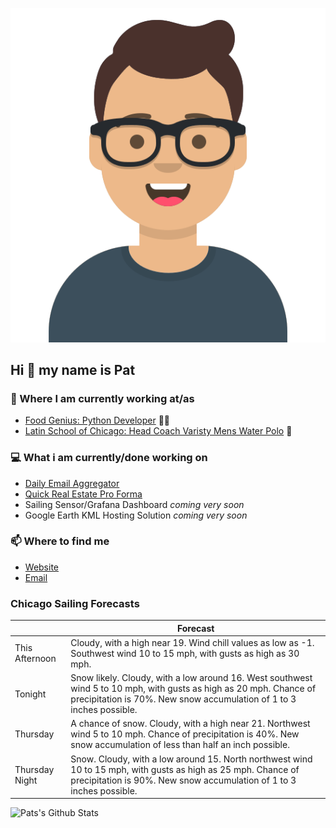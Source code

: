 [![Social banner for p-j-falconer](https://raw.githubusercontent.com/P-J-FALCONER/P-J-FALCONER/master/assets/avataaars.svg)](https://patfalconer.com/)
## Hi :wave: my name is Pat

### 💼 Where I am currently working at/as
- [Food Genius: Python Developer](https://getfoodgenius.com/) 🍔🐍
- [Latin School of Chicago: Head Coach Varisty Mens Water Polo](https://www.latinschool.org/) 🤽


### 💻 What i am currently/done working on
 - [Daily Email Aggregator](https://github.com/P-J-FALCONER/dott_daily_mail)
 - [Quick Real Estate Pro Forma](https://github.com/P-J-FALCONER/henry)
 - Sailing Sensor/Grafana Dashboard *coming very soon*
 - Google Earth KML Hosting Solution *coming very soon*

### 📫 Where to find me
 - [Website](https://patfalconer.com/)
 - [Email](mailto:patrick.j.falconer@gmail.com)


### Chicago Sailing Forecasts
|   | Forecast  |
|---|---|
| This Afternoon | Cloudy, with a high near 19. Wind chill values as low as -1. Southwest wind 10 to 15 mph, with gusts as high as 30 mph. |
| Tonight | Snow likely. Cloudy, with a low around 16. West southwest wind 5 to 10 mph, with gusts as high as 20 mph. Chance of precipitation is 70%. New snow accumulation of 1 to 3 inches possible. |
| Thursday | A chance of snow. Cloudy, with a high near 21. Northwest wind 5 to 10 mph. Chance of precipitation is 40%. New snow accumulation of less than half an inch possible. |
| Thursday Night | Snow. Cloudy, with a low around 15. North northwest wind 10 to 15 mph, with gusts as high as 25 mph. Chance of precipitation is 90%. New snow accumulation of 1 to 3 inches possible. |

![Pats's Github Stats](https://github-readme-stats.vercel.app/api?username=p-j-falconer&show_icons=true&theme=radical)
